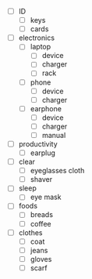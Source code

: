 - [ ] ID
    - [ ] keys
    - [ ] cards
- [ ] electronics
    - [ ] laptop
        - [ ] device
        - [ ] charger
        - [ ] rack
    - [ ] phone
        - [ ] device
        - [ ] charger
    - [ ] earphone
        - [ ] device
        - [ ] charger
        - [ ] manual
- [ ] productivity
    - [ ] earplug
- [ ] clear
    - [ ] eyeglasses cloth
    - [ ] shaver
- [ ] sleep
    - [ ] eye mask
- [ ] foods
    - [ ] breads
    - [ ] coffee
- [ ] clothes
    - [ ] coat
    - [ ] jeans
    - [ ] gloves
    - [ ] scarf
